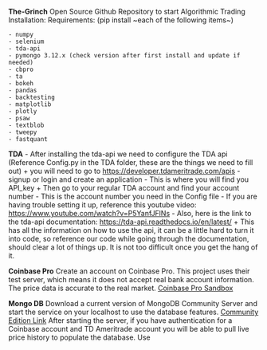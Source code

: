 **The-Grinch**
Open Source Github Repository to start Algorithmic Trading 
Installation:
  Requirements: (pip install ~each of the following items~)
  
    - numpy
    - selenium
    - tda-api
    - pymongo 3.12.x (check version after first install and update if needed)
    - cbpro
    - ta
    - bokeh
    - pandas
    - backtesting
    - matplotlib
    - plotly
    - psaw
    - textblob
    - tweepy
    - fastquant
    
   **TDA**
    - After installing the tda-api we need to configure the TDA api (Reference Config.py in the TDA folder, these are the things we need to fill out)
      + you will need to go to https://developer.tdameritrade.com/apis
        - signup or login and create an application
        - This is where you will find you API_key
      + Then go to your regular TDA account and find your account number
        - This is the account number you need in the Config file
    - If you are having trouble setting it up, reference this youtube video: https://www.youtube.com/watch?v=P5YanfJFlNs
    - Also, here is the link to the tda-api documentation: https://tda-api.readthedocs.io/en/latest/
      + This has all the information on how to use the api, it can be a little hard to turn it into code, so reference our code while going
        through the documentation, should clear a lot of things up. It is not too difficult once you get the hang of it.
        

  **Coinbase Pro**
      Create an account on Coinbase Pro. This project uses their test server, which means it does not accept real bank account information. The price data is accurate to the real market. [Coinbase Pro Sandbox](https://public.sandbox.pro.coinbase.com/)
      
  **Mongo DB**
    Download a current version of MongoDB Community Server and start the service on your localhost to use the database features.
    [Community Edition Link](https://www.mongodb.com/try/download/community)
    After starting the server, if you have authentication for a Coinbase account and TD Ameritrade account you will be able to pull live price history to populate the database.
    Use 
